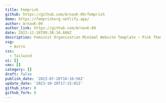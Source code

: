 ```yaml
---
title: Femprish
github: https://github.com/ArnavK-09/femprish
demo: https://femprishorg.netlify.app/
author: ArnavK-09
author_link: https://github.com/ArnavK-09
date: 2023-11-26T09:38:34.686Z
description: Feminist Organization Minimal Website Template ~ Pink Theme
ssg:
  - Astro
css:
  - Tailwind
ui: []
cms: []
category: []
draft: false
publish_date: '2023-07-26T16:16:56Z'
update_date: '2023-10-20T17:15:01Z'
github_star: 0
github_fork: 0
---
```

